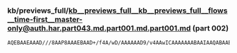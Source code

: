 ### kb/previews_full/kb__previews_full__kb__previews_full__flows__time-first__master-only@auth.har.part043.md.part001.md.part001.md (part 002)

```md
AQEBAAEAAAD///8AAP8AAAEBAAD+/f4A/wD/AAAAAAD9/v4AAwICAAAAAAABAAIAAQABAAEBAAABAQEAAwECAAAAAAAA//0AAv8BAAICAgABAQEA/v7+AAIC
```

```
